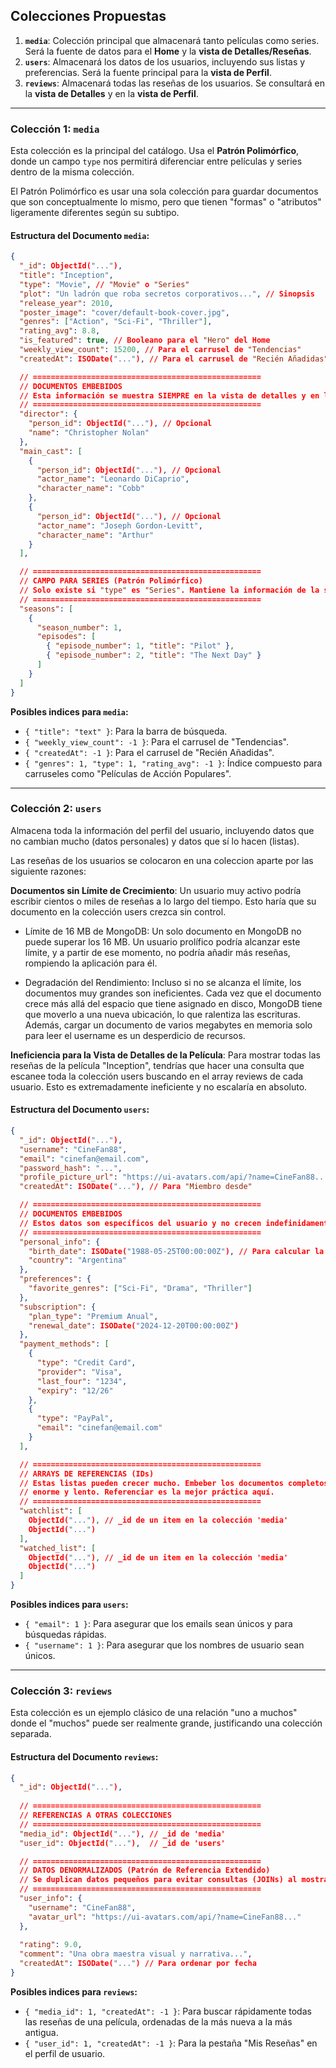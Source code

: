 ## Colecciones Propuestas

1.  **`media`**: Colección principal que almacenará tanto películas como series. Será la fuente de datos para el **Home** y la **vista de Detalles/Reseñas**.
2.  **`users`**: Almacenará los datos de los usuarios, incluyendo sus listas y preferencias. Será la fuente principal para la **vista de Perfil**.
3.  **`reviews`**: Almacenará todas las reseñas de los usuarios. Se consultará en la **vista de Detalles** y en la **vista de Perfil**.

---

### Colección 1: `media`

Esta colección es la principal del catálogo. Usa el **Patrón Polimórfico**, donde un campo `type` nos permitirá diferenciar entre películas y series dentro de la misma colección.

El Patrón Polimórfico es usar una sola colección para guardar documentos que son conceptualmente lo mismo, pero que tienen "formas" o "atributos" ligeramente diferentes según su subtipo.

#### Estructura del Documento `media`:

```json
{
  "_id": ObjectId("..."),
  "title": "Inception",
  "type": "Movie", // "Movie" o "Series"
  "plot": "Un ladrón que roba secretos corporativos...", // Sinopsis
  "release_year": 2010,
  "poster_image": "cover/default-book-cover.jpg",
  "genres": ["Action", "Sci-Fi", "Thriller"],
  "rating_avg": 8.8,
  "is_featured": true, // Booleano para el "Hero" del Home
  "weekly_view_count": 15200, // Para el carrusel de "Tendencias"
  "createdAt": ISODate("..."), // Para el carrusel de "Recién Añadidas"

  // ===================================================
  // DOCUMENTOS EMBEBIDOS
  // Esta información se muestra SIEMPRE en la vista de detalles y en las cards.
  // ===================================================
  "director": {
    "person_id": ObjectId("..."), // Opcional
    "name": "Christopher Nolan"
  },
  "main_cast": [
    { 
      "person_id": ObjectId("..."), // Opcional
      "actor_name": "Leonardo DiCaprio", 
      "character_name": "Cobb" 
    },
    { 
      "person_id": ObjectId("..."), // Opcional
      "actor_name": "Joseph Gordon-Levitt",
      "character_name": "Arthur"
    }
  ],

  // ===================================================
  // CAMPO PARA SERIES (Patrón Polimórfico)
  // Solo existe si "type" es "Series". Mantiene la información de la serie autocontenida.
  // ===================================================
  "seasons": [
    { 
      "season_number": 1,
      "episodes": [
        { "episode_number": 1, "title": "Pilot" },
        { "episode_number": 2, "title": "The Next Day" }
      ]
    }
  ]
}
```

**Posibles indices para `media`:**
*   `{ "title": "text" }`: Para la barra de búsqueda.
*   `{ "weekly_view_count": -1 }`: Para el carrusel de "Tendencias".
*   `{ "createdAt": -1 }`: Para el carrusel de "Recién Añadidas".
*   `{ "genres": 1, "type": 1, "rating_avg": -1 }`: Índice compuesto para carruseles como "Películas de Acción Populares".

---

### Colección 2: `users`

Almacena toda la información del perfil del usuario, incluyendo datos que no cambian mucho (datos personales) y datos que sí lo hacen (listas).

Las reseñas de los usuarios se colocaron en una coleccion aparte por las siguiente razones: 

**Documentos sin Límite de Crecimiento**: Un usuario muy activo podría escribir cientos o miles de reseñas a lo largo del tiempo. Esto haría que su documento en la colección users crezca sin control.

- Límite de 16 MB de MongoDB: Un solo documento en MongoDB no puede superar los 16 MB. Un usuario prolífico podría alcanzar este límite, y a partir de ese momento, no podría añadir más reseñas, rompiendo la aplicación para él.

- Degradación del Rendimiento: Incluso si no se alcanza el límite, los documentos muy grandes son ineficientes. Cada vez que el documento crece más allá del espacio que tiene asignado en disco, MongoDB tiene que moverlo a una nueva ubicación, lo que ralentiza las escrituras. Además, cargar un documento de varios megabytes en memoria solo para leer el username es un desperdicio de recursos.

**Ineficiencia para la Vista de Detalles de la Película**: Para mostrar todas las reseñas de la película "Inception", tendrías que hacer una consulta que escanee toda la colección users buscando en el array reviews de cada usuario. Esto es extremadamente ineficiente y no escalaría en absoluto.

#### Estructura del Documento `users`:

```json
{
  "_id": ObjectId("..."),
  "username": "CineFan88",
  "email": "cinefan@email.com",
  "password_hash": "...",
  "profile_picture_url": "https://ui-avatars.com/api/?name=CineFan88...",
  "createdAt": ISODate("..."), // Para "Miembro desde"

  // ===================================================
  // DOCUMENTOS EMBEBIDOS
  // Estos datos son específicos del usuario y no crecen indefinidamente.
  // ===================================================
  "personal_info": {
    "birth_date": ISODate("1988-05-25T00:00:00Z"), // Para calcular la edad
    "country": "Argentina"
  },
  "preferences": {
    "favorite_genres": ["Sci-Fi", "Drama", "Thriller"]
  },
  "subscription": {
    "plan_type": "Premium Anual",
    "renewal_date": ISODate("2024-12-20T00:00:00Z")
  },
  "payment_methods": [
    {
      "type": "Credit Card",
      "provider": "Visa",
      "last_four": "1234",
      "expiry": "12/26"
    },
    {
      "type": "PayPal",
      "email": "cinefan@email.com"
    }
  ],

  // ===================================================
  // ARRAYS DE REFERENCIAS (IDs)
  // Estas listas pueden crecer mucho. Embeber los documentos completos haría el documento 'user'
  // enorme y lento. Referenciar es la mejor práctica aquí.
  // ===================================================
  "watchlist": [ 
    ObjectId("..."), // _id de un item en la colección 'media'
    ObjectId("...")
  ],
  "watched_list": [
    ObjectId("..."), // _id de un item en la colección 'media'
    ObjectId("...")
  ]
}
```

**Posibles indices para `users`:**
*   `{ "email": 1 }`: Para asegurar que los emails sean únicos y para búsquedas rápidas.
*   `{ "username": 1 }`: Para asegurar que los nombres de usuario sean únicos.

---

### Colección 3: `reviews`

Esta colección es un ejemplo clásico de una relación "uno a muchos" donde el "muchos" puede ser realmente grande, justificando una colección separada.

#### Estructura del Documento `reviews`:

```json
{
  "_id": ObjectId("..."),
  
  // ===================================================
  // REFERENCIAS A OTRAS COLECCIONES
  // ===================================================
  "media_id": ObjectId("..."), // _id de 'media'
  "user_id": ObjectId("..."),  // _id de 'users'

  // ===================================================
  // DATOS DENORMALIZADOS (Patrón de Referencia Extendido)
  // Se duplican datos pequeños para evitar consultas (JOINs) al mostrar las reseñas.
  // ===================================================
  "user_info": {
    "username": "CineFan88",
    "avatar_url": "https://ui-avatars.com/api/?name=CineFan88..."
  },
  
  "rating": 9.0,
  "comment": "Una obra maestra visual y narrativa...",
  "createdAt": ISODate("...") // Para ordenar por fecha
}
```

**Posibles indices para `reviews`:**
*   `{ "media_id": 1, "createdAt": -1 }`: Para buscar rápidamente todas las reseñas de una película, ordenadas de la más nueva a la más antigua.
*   `{ "user_id": 1, "createdAt": -1 }`: Para la pestaña "Mis Reseñas" en el perfil de usuario.

